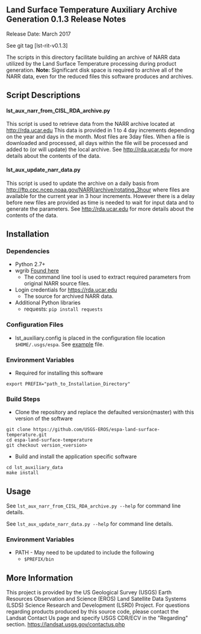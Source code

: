 ## Land Surface Temperature Auxiliary Archive Generation 0.1.3 Release Notes
Release Date: March 2017

See git tag [lst-rit-v0.1.3]

The scripts in this directory facilitate building an archive of NARR data utilized by the Land Surface Temperature processing during product generation.  <b>Note:</b> Significant disk space is required to archive all of the NARR data, even for the reduced files this software produces and archives.

## Script Descriptions

#### lst_aux_narr_from_CISL_RDA_archive.py

This script is used to retrieve data from the NARR archive located at http://rda.ucar.edu   This data is provided in 1 to 4 day increments depending on the year and days in the month.  Most files are 3day files.  When a file is downloaded and processed, all days within the file will be processed and added to (or will update) the local archive.  See http://rda.ucar.edu for more details about the contents of the data.

#### lst_aux_update_narr_data.py

This script is used to update the archive on a daily basis from http://ftp.cpc.ncep.noaa.gov/NARR/archive/rotating_3hour where files are available for the current year in 3 hour increments.  However there is a delay before new files are provided as time is needed to wait for input data and to generate the parameters.  See http://rda.ucar.edu for more details about the contents of the data.

## Installation

### Dependencies
* Python 2.7+
* wgrib [Found here](http://www.cpc.ncep.noaa.gov/products/wesley/wgrib.html)
  - The command line tool is used to extract required parameters from original NARR source files.
* Login credentials for https://rda.ucar.edu
  - The source for archived NARR data.
* Additional Python libraries
  - requests: ```pip install requests``` 

### Configuration Files
* lst_auxiliary.config is placed in the configuration file location ```$HOME/.usgs/espa```.  See [example](example-lst_auxiliary.config) file.

### Environment Variables
* Required for installing this software
```
export PREFIX="path_to_Installation_Directory"
```

### Build Steps
* Clone the repository and replace the defaulted version(master) with this version of the software
```
git clone https://github.com/USGS-EROS/espa-land-surface-temperature.git
cd espa-land-surface-temperature
git checkout version_<version>
```
* Build and install the application specific software
```
cd lst_auxiliary_data
make install
```
## Usage
See `lst_aux_narr_from_CISL_RDA_archive.py --help` for command line details.

See `lst_aux_update_narr_data.py --help` for command line details.

### Environment Variables
* PATH - May need to be updated to include the following
  - `$PREFIX/bin`

## More Information
This project is provided by the US Geological Survey (USGS) Earth Resources Observation and Science (EROS) Land Satellite Data Systems (LSDS) Science Research and Development (LSRD) Project. For questions regarding products produced by this source code, please contact the Landsat Contact Us page and specify USGS CDR/ECV in the "Regarding" section. https://landsat.usgs.gov/contactus.php
